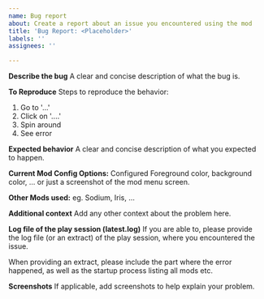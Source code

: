 ```yaml
---
name: Bug report
about: Create a report about an issue you encountered using the mod
title: 'Bug Report: <Placeholder>'
labels: ''
assignees: ''

---
```


**Describe the bug**
A clear and concise description of what the bug is.

**To Reproduce**
Steps to reproduce the behavior:
1. Go to '...'
2. Click on '....'
3. Spin around
4. See error

**Expected behavior**
A clear and concise description of what you expected to happen.

**Current Mod Config Options:**
Configured Foreground color, background color, ... or just a screenshot of the mod menu screen.

**Other Mods used:**
eg. Sodium, Iris, ...

**Additional context**
Add any other context about the problem here.

**Log file of the play session (latest.log)**
If you are able to, please provide the log file (or an extract) of the play session, where you encountered the issue. 

When providing an extract, please include the part where the error happened, as well as the startup process listing all mods etc.

**Screenshots**
If applicable, add screenshots to help explain your problem.

